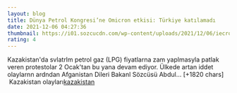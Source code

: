 ```yaml
--- 
layout: blog
title: Dünya Petrol Kongresi’ne Omicron etkisi: Türkiye katılamadı
date: 2021-12-06 04:27:36
thumbnail: https://i01.sozcucdn.com/wp-content/uploads/2021/12/06/iecrop/petrol-reuters_16_9_1638764850-670x371.jpg
rating: 4
---
```

Kazakistan'da svlatrlm petrol gaz (LPG) fiyatlarna zam yaplmasyla patlak veren protestolar 2 Ocak'tan bu yana devam ediyor. Ülkede artan iddet olaylarnn ardndan Afganistan Dileri Bakanl Sözcüsü Abdul… [+1820 chars]</br>&nbsp;Kazakistan olayları<a href="https://www.dental-ilan.org/">kazakistan</a>
